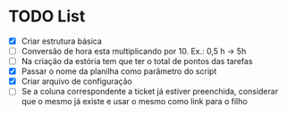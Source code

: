 # TODO List

- [x] Criar estrutura básica
- [ ] Conversão de hora esta multiplicando por 10. Ex.: 0,5 h -> 5h
- [ ] Na criação da estória tem que ter o total de pontos das tarefas
- [x] Passar o nome da planilha como parâmetro do script
- [x] Criar arquivo de configuração
- [ ] Se a coluna correspondente a ticket já estiver preenchida, considerar que o mesmo já existe e usar o mesmo como link para o filho
